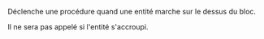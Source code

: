 Déclenche une procédure quand une entité marche sur le dessus du bloc.

Il ne sera pas appelé si l'entité s'accroupi.